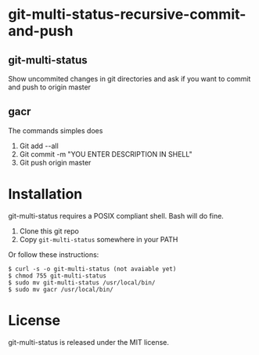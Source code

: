 git-multi-status-recursive-commit-and-push
==========

## git-multi-status
Show uncommited changes in git directories and ask if you want to commit and push to origin master

## gacr
The commands simples does
1. Git add --all
2. Git commit -m "YOU ENTER DESCRIPTION IN SHELL"
3. Git push origin master

# Installation

git-multi-status requires a POSIX compliant shell. Bash will do fine.

1. Clone this git repo
2. Copy `git-multi-status` somewhere in your PATH

Or follow these instructions:

    $ curl -s -o git-multi-status (not avaiable yet)
    $ chmod 755 git-multi-status
    $ sudo mv git-multi-status /usr/local/bin/
    $ sudo mv gacr /usr/local/bin/

# License

git-multi-status is released under the MIT license.